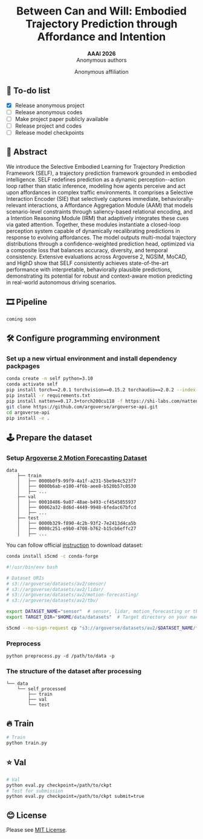 <div align="center">
    <h1>Between Can and Will: Embodied Trajectory Prediction through Affordance and Intention</h2>
    <strong>AAAI 2026</strong>
    <br>
        Anonymous authors
    <p>
        <h45>
                Anonymous affiliation
            <br>
        </h5>
    </p>
</div>

## 📝 To-do list

- [x] Release anonymous project
- [ ] Release anonymous codes
- [ ] Make project paper publicly available
- [ ] Release project and codes
- [ ] Release model checkpoints

## 🚗 Abstract
We introduce the Selective Embodied Learning for Trajectory Prediction Framework (SELF), a trajectory prediction framework grounded in embodied intelligence. SELF redefines prediction as a dynamic perception--action loop rather than static inference, modeling how agents perceive and act upon affordances in complex traffic environments. It comprises a Selective Interaction Encoder (SIE) that selectively captures immediate, behaviorally-relevant interactions, a Affordance Aggregation Module (AAM) that models scenario-level constraints through saliency-based relational encoding, and a Intention Reasoning Module (IRM) that adaptively integrates these cues via gated attention. Together, these modules instantiate a closed-loop perception system capable of dynamically recalibrating predictions in response to evolving affordances. The model outputs multi-modal trajectory distributions through a confidence-weighted prediction head, optimized via a composite loss that balances accuracy, diversity, and temporal consistency. Extensive evaluations across Argoverse 2, NGSIM, MoCAD, and HighD show that SELF consistently achieves state-of-the-art performance with interpretable, behaviorally plausible predictions, demonstrating its potential for robust and context-aware motion predicting in real-world autonomous driving scenarios.

## 🎞️ Pipeline
```
coming soon
```

## 🛠️ Configure programming environment

### Set up a new virtual environment and install dependency packpages
```bash
conda create -n self python=3.10
conda activate self
pip install torch==2.0.1 torchvision==0.15.2 torchaudio==2.0.2 --index-url https://download.pytorch.org/whl/cu118
pip install -r requirements.txt
pip install natten==0.17.3+torch200cu118 -f https://shi-labs.com/natten/wheels
git clone https://github.com/argoverse/argoverse-api.git
cd argoverse-api
pip install -e .
```

## 🕹️ Prepare the dataset
### Setup [Argoverse 2 Motion Forecasting Dataset](https://www.argoverse.org/av2.html)
```
data
    ├── train
    │   ├── 0000b0f9-99f9-4a1f-a231-5be9e4c523f7
    │   ├── 0000b6ab-e100-4f6b-aee8-b520b57c0530
    │   ├── ...
    ├── val
    │   ├── 00010486-9a07-48ae-b493-cf4545855937
    │   ├── 00062a32-8d6d-4449-9948-6fedac67bfcd
    │   ├── ...
    ├── test
    │   ├── 0000b329-f890-4c2b-93f2-7e2413d4ca5b
    │   ├── 0008c251-e9b0-4708-b762-b15cb6effc27
    │   ├── ...
```

You can follow official [instruction](https://argoverse.github.io/user-guide/getting_started.html#downloading-the-data) to download dataset:

```bash
conda install s5cmd -c conda-forge
```

```bash
#!/usr/bin/env bash

# Dataset URIs
# s3://argoverse/datasets/av2/sensor/ 
# s3://argoverse/datasets/av2/lidar/
# s3://argoverse/datasets/av2/motion-forecasting/
# s3://argoverse/datasets/av2/tbv/

export DATASET_NAME="sensor"  # sensor, lidar, motion_forecasting or tbv.
export TARGET_DIR="$HOME/data/datasets"  # Target directory on your machine.

s5cmd --no-sign-request cp "s3://argoverse/datasets/av2/$DATASET_NAME/*" $TARGET_DIR
```

### Preprocess
```
python preprocess.py -d /path/to/data -p
```

### The structure of the dataset after processing
```
└── data
    └── self_processed
        ├── train
        ├── val
        └── test
```

## 🔥 Train
```bash
# Train
python train.py
```

## ⭐ Val
```bash
# Val
python eval.py checkpoint=/path/to/ckpt
# Test for submission
python eval.py checkpoint=/path/to/ckpt submit=true
```

## 😊 License
Please see [MIT License](https://mit-license.org/).
